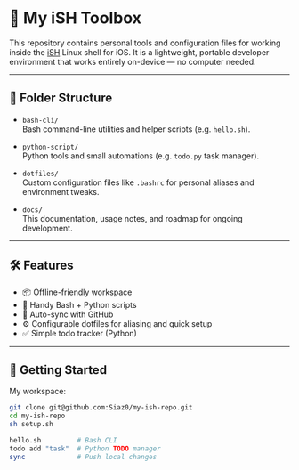 # 🧰 My iSH Toolbox

This repository contains personal tools and configuration files for working inside the [iSH](https://ish.app/) Linux shell for iOS. It is a lightweight, portable developer environment that works entirely on-device — no computer needed.

---

## 📁 Folder Structure

- `bash-cli/`  
  Bash command-line utilities and helper scripts (e.g. `hello.sh`).

- `python-script/`  
  Python tools and small automations (e.g. `todo.py` task manager).

- `dotfiles/`  
  Custom configuration files like `.bashrc` for personal aliases and environment tweaks.

- `docs/`  
  This documentation, usage notes, and roadmap for ongoing development.

---

## 🛠️ Features

- 📦 Offline-friendly workspace
- 🐚 Handy Bash + Python scripts
- 🔁 Auto-sync with GitHub
- ⚙️ Configurable dotfiles for aliasing and quick setup
- ✅ Simple todo tracker (Python)

---

## 🚀 Getting Started

My workspace:

```sh
git clone git@github.com:Siaz0/my-ish-repo.git
cd my-ish-repo
sh setup.sh

hello.sh         # Bash CLI
todo add "task"  # Python TODO manager
sync             # Push local changes
